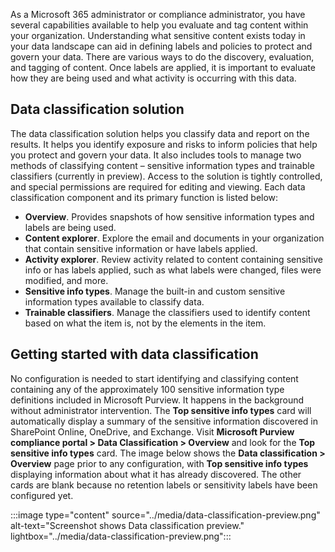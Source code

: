 As a Microsoft 365 administrator or compliance administrator, you have several capabilities available to help you evaluate and tag content within your organization.  Understanding what sensitive content exists today in your data landscape can aid in defining labels and policies to protect and govern your data. There are various ways to do the discovery, evaluation, and tagging of content. Once labels are applied, it is important to evaluate how they are being used and what activity is occurring with this data.

## Data classification solution

The data classification solution helps you classify data and report on the results. It helps you identify exposure and risks to inform policies that help you protect and govern your data. It also includes tools to manage two methods of classifying content – sensitive information types and trainable classifiers (currently in preview). Access to the solution is tightly controlled, and special permissions are required for editing and viewing. Each data classification component and its primary function is listed below:

- **Overview**. Provides snapshots of how sensitive information types and labels are being used.
- **Content explorer**. Explore the email and documents in your organization that contain sensitive information or have labels applied.
- **Activity explorer**. Review activity related to content containing sensitive info or has labels applied, such as what labels were changed, files were modified, and more.
- **Sensitive info types**. Manage the built-in and custom sensitive information types available to classify data.
- **Trainable classifiers**. Manage the classifiers used to identify content based on what the item is, not by the elements in the item.

## Getting started with data classification

No configuration is needed to start identifying and classifying content containing any of the approximately 100 sensitive information type definitions included in Microsoft Purview. It happens in the background without administrator intervention. The **Top sensitive info types** card will automatically display a summary of the sensitive information discovered in SharePoint Online, OneDrive, and Exchange. Visit **Microsoft Purview compliance portal > Data Classification > Overview** and look for the **Top sensitive info types** card. The image below shows the **Data classification > Overview** page prior to any configuration, with **Top sensitive info types** displaying information about what it has already discovered. The other cards are blank because no retention labels or sensitivity labels have been configured yet.

:::image type="content" source="../media/data-classification-preview.png" alt-text="Screenshot shows Data classification preview." lightbox="../media/data-classification-preview.png":::
